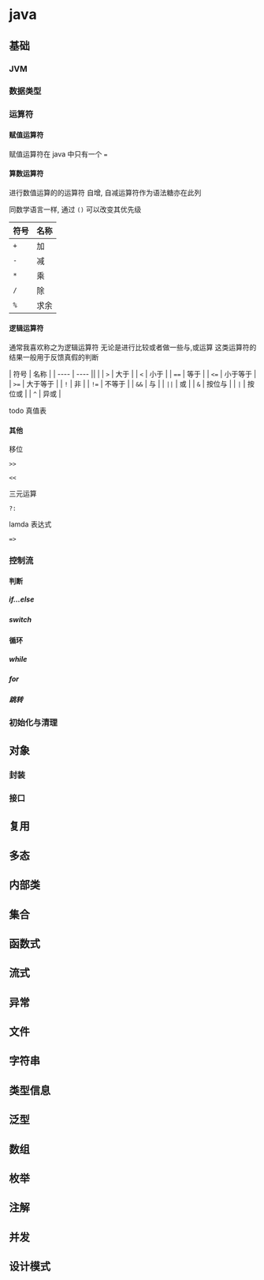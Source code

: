# java

## 基础

### JVM

### 数据类型

### 运算符

#### 赋值运算符

赋值运算符在 java 中只有一个 `=`

#### 算数运算符

进行数值运算的的运算符
自增, 自减运算符作为语法糖亦在此列

同数学语言一样, 通过 `()` 可以改变其优先级

| 符号 | 名称 |
| ---- | ---- |
| `+`  | 加   |
| `-`  | 减   |
| `*`  | 乘   |
| `/`  | 除   |
| `%`  | 求余 |

#### 逻辑运算符

通常我喜欢称之为逻辑运算符
无论是进行比较或者做一些与,或运算 这类运算符的结果一般用于反馈真假的判断

| 符号 | 名称 |
| ---- | ---- ||  |
| `>`  | 大于     |
| `<`  | 小于     |
| `==` | 等于     |
| `<=` | 小于等于 |
| `>=` | 大于等于 |
| `!`  | 非       |
| `!=` | 不等于   |
| `&&` | 与       |
| `||` | 或       |
| `&`  | 按位与   |
| `|`  | 按位或   |
| `^`  | 异或     |

todo 真值表

#### 其他

移位

`>>`

`<<`

三元运算

`?:`

lamda 表达式

`=>`

### 控制流

#### 判断

##### if...else

##### switch

#### 循环

##### while

##### for

##### 跳转

### 初始化与清理

## 对象

### 封装

### 接口

## 复用

## 多态

## 内部类

## 集合

## 函数式

## 流式

## 异常

## 文件

## 字符串

## 类型信息

## 泛型

## 数组

## 枚举

## 注解

## 并发

## 设计模式
